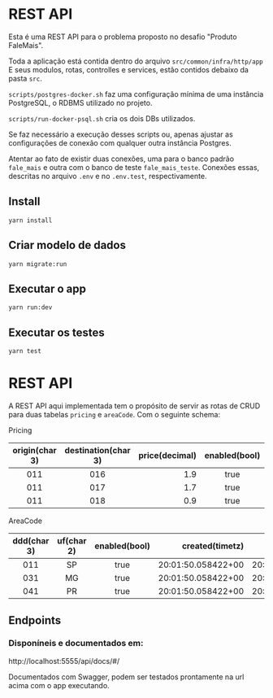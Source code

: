 # REST API

Esta é uma REST API para o problema proposto no desafio "Produto FaleMais".

Toda a aplicação está contida dentro do arquivo `src/common/infra/http/app`
E seus modulos, rotas, controlles e services, estão contidos debaixo da pasta `src`.

`scripts/postgres-docker.sh` faz uma configuração mínima de uma instância PostgreSQL, o RDBMS utilizado no projeto.

`scripts/run-docker-psql.sh` cria os dois DBs utilizados.

Se faz necessário a execução desses scripts ou, apenas ajustar as configurações de conexão com qualquer outra instância Postgres.

Atentar ao fato de existir duas conexões, uma para o banco padrão `fale_mais` e outra com o banco de teste `fale_mais_teste`. Conexões essas, descritas no arquivo `.env` e no `.env.test`, respectivamente.

## Install

    yarn install

## Criar modelo de dados

    yarn migrate:run

## Executar o app

    yarn run:dev

## Executar os testes

    yarn test

# REST API

A REST API aqui implementada tem o propósito de servir as rotas de CRUD para duas tabelas `pricing` e `areaCode`. Com o seguinte schema:

Pricing

| origin(char 3) | destination(char 3) | price(decimal) | enabled(bool) |    created(timetz) |    updated(timetz) |
| :------------: | :-----------------: | -------------: | :-----------: | -----------------: | -----------------: |
|      011       |         016         |            1.9 |     true      | 20:01:50.058422+00 | 20:01:50.058422+00 |
|      011       |         017         |            1.7 |     true      | 20:01:50.058422+00 | 20:01:50.058422+00 |
|      011       |         018         |            0.9 |     true      | 20:01:50.058422+00 | 20:01:50.058422+00 |

AreaCode

| ddd(char 3) | uf(char 2) | enabled(bool) |    created(timetz) |    updated(timetz) |
| :---------: | :--------: | :-----------: | -----------------: | -----------------: |
|     011     |     SP     |     true      | 20:01:50.058422+00 | 20:01:50.058422+00 |
|     031     |     MG     |     true      | 20:01:50.058422+00 | 20:01:50.058422+00 |
|     041     |     PR     |     true      | 20:01:50.058422+00 | 20:01:50.058422+00 |

## Endpoints

### Disponíneis e documentados em:

http://localhost:5555/api/docs/#/

Documentados com Swagger, podem ser testados prontamente na url acima com o app executando.
